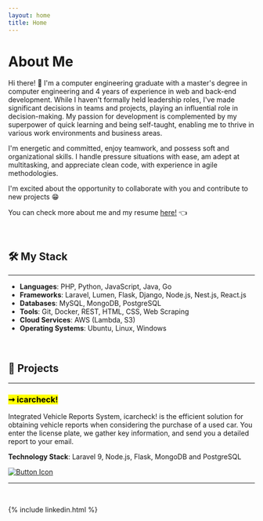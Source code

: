 ```yaml
---
layout: home
title: Home
---
```


# About Me

Hi there! 👋 I'm a computer engineering graduate with a master's degree in computer engineering and 4 years of experience in web and back-end development. While I haven't formally held leadership roles, I've made significant decisions in teams and projects, playing an influential role in decision-making. My passion for development is complemented by my superpower of quick learning and being self-taught, enabling me to thrive in various work environments and business areas. 

I'm energetic and committed, enjoy teamwork, and possess soft and organizational skills. I handle pressure situations with ease, am adept at multitasking, and appreciate clean code, with experience in agile methodologies. 

I'm excited about the opportunity to collaborate with you and contribute to new projects 😁

You can check more about me and my resume [here!](/resume) 👈

<br>

## 🛠️ My Stack

---

* <strong>Languages</strong>: PHP, Python, JavaScript, Java, Go
* <strong>Frameworks</strong>: Laravel, Lumen, Flask, Django, Node.js, Nest.js, React.js
* <strong>Databases</strong>: MySQL, MongoDB, PostgreSQL
* <strong>Tools</strong>: Git, Docker, REST, HTML, CSS, Web Scraping
* <strong>Cloud Services</strong>: AWS (Lambda, S3)
* <strong>Operating Systems</strong>: Ubuntu, Linux, Windows

<br>

## 🚀 Projects

---

### <mark>➞ icarcheck!</mark>

Integrated Vehicle Reports System, icarcheck! is the efficient solution for obtaining vehicle reports when considering the purchase of a used car. You enter the license plate, we gather key information, and send you a detailed report to your email.

<strong>Technology Stack</strong>: Laravel 9, Node.js, Flask, MongoDB and PostgreSQL

[![Button Icon]](icarcheck)


<!-- {% include archive.html %} -->

---

<br>

{% include linkedin.html %}

<!---------------------------------------------------------------------------->

[icarcheck]: https://www.icarcheck.cl
[Button Icon]: https://img.shields.io/badge/Find_out_more-999999?style=for-the-badge&logoColor=white&logo=googlechrome
